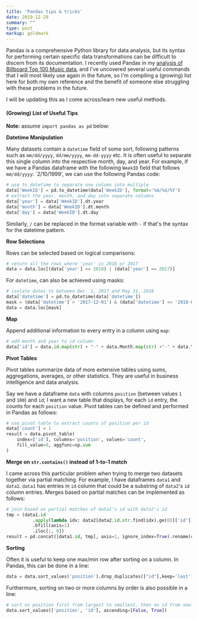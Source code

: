 ```yaml
---
title: 'Pandas tips & tricks'
date: 2019-12-29
summary: ""
type: post
markup: goldmark
---
```


Pandas is a comprehensive Python library for data analysis, but its syntax for performing certain specific data transformations can be difficult to discern from its documentation. I recently used Pandas in my [analysis of Billboard Top 100 Music data](https://github.com/kfrankc/data512-final-project), and I've uncovered several useful commands that I will most likely use again in the future, so I'm compiling a (growing) list here for both my own reference and the benefit of someone else struggling with these problems in the future.

I will be updating this as I come across/learn new useful methods.

#### (Growing) List of Useful Tips

**Note:** assume `import pandas as pd` below:

**Datetime Manipulation**

Many datasets contain a `datetime` field of some sort, following patterns such as `mm/dd/yyyy`, `dd/mm/yyyy`, `mm-dd-yyyy` etc. It is often useful to separate this single column into the respective month, day, and year. For example, if we have a Pandas dataframe with the following `WeekID` field that follows `mm/dd/yyyy`: `2/10/1999', we can use the following Pandas code:

```python
# use to_datetime to separate one column into multiple
data['WeekID'] = pd.to_datetime(data['WeekID'], format='%m/%d/%Y')
# extract the year, month, and day into separate columns
data['year'] = data['WeekID'].dt.year
data['month'] = data['WeekID'].dt.month
data['day'] = data['WeekID'].dt.day
```

Similarly, `/` can be replaced in the format variable with `-` if that's the syntax for the datetime pattern.

**Row Selections**

Rows can be selected based on logical comparisons:

```python
# return all the rows where 'year' is 2018 or 2017
data = data.loc[(data['year'] == 2018) | (data['year'] == 2017)]
```

For `datetime`, can also be achieved using masks:

```python
# isolate dates to between Dec. 1, 2017 and May 31, 2018
data['datetime'] = pd.to_datetime(data['datetime'])
mask = (data['datetime'] > '2017-12-01') & (data['datetime'] <= '2018-05-31')
data = data.loc[mask]
```

**Map**

Append additional information to every entry in a column using `map`:

```python
# add month and year to id column
data['id'] = data.id.map(str) + "-" + data.Month.map(str) +"-" + data.Year.map(str)
```

**Pivot Tables**

Pivot tables summarize data of more extensive tables using sums, aggregations, averages, or other statistics. They are useful in business intelligence and data analysis.

Say we have a dataframe `data` with columns `position` (between values `1` and `100`) and `id`; I want a new table that displays, for each `id` entry, the counts for each `position` value. Pivot tables can be defined and performed in Pandas as follows:

```python
# use pivot table to extract counts of position per id
data['count'] = 1
result = data.pivot_table(
    index=['id'], columns='position', values='count',
    fill_value=0, aggfunc=np.sum
)
```

**Merge on `str.contains()` instead of 1-to-1 match**

I came across this particular problem when trying to merge two datasets together via partial matching. For example, I have dataframes `data1` and `data2`. `data1` has entries in `id` column that could be a substring of `data2`'s `id` column entries. Merges based on partial matches can be implemented as follows:

```python
# join based on partial matches of data1's id with data2's id
tmp = (data1.id
          .apply(lambda idx: data2[data2.id.str.find(idx).ge(0)]['id'])
          .bfill(axis=1)
          .iloc[:, 0])
result = pd.concat([data1.id, tmp], axis=1, ignore_index=True).rename(columns={0: 'id1', 1: 'id2'})
```

**Sorting**

Often it is useful to keep one max/min row after sorting on a column. In Pandas, this can be done in a line:

```python
data = data.sort_values('position').drop_duplicates(["id"],keep='last')
```

Furthermore, sorting on two or more columns by order is also possible in a line:

```python
# sort on position first from largest to smallest, then on id from smallest to largest
data.sort_values(['position', 'id'], ascending=[False, True])
```
